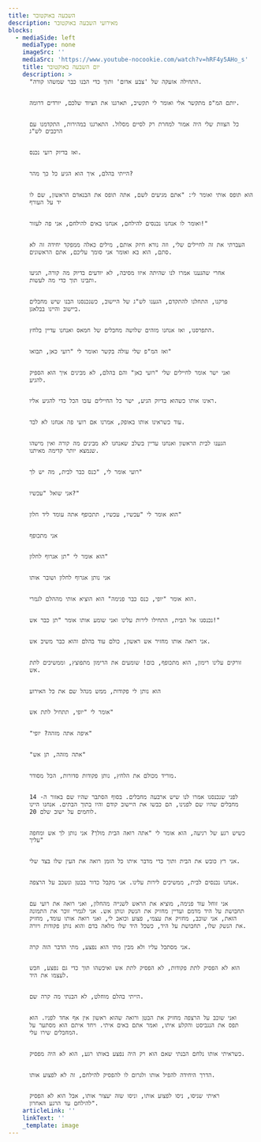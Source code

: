 ```yaml
---
title: השבעה באוקטובר
description: מאירועי השבעה באוקטובר
blocks:
  - mediaSide: left
    mediaType: none
    imageSrc: ''
    mediaSrc: 'https://www.youtube-nocookie.com/watch?v=hRF4y5AHo_s'
    title: יום השבעה באוקטובר
    description: >
      "התחילה אזעקה של 'צבע אדום' ותוך כדי הבנו כבר שמשהו קורה.


      יותם המ"פ מתקשר אלי ואומר לי תקשיב, תארגנו את הציוד שלכם, יורדים דרומה.


      כל הצוות שלי היה אמור למחרת רק לסיים מסלול. התארגנו במהירות, התקדמנו עם
      הרכבים לש"ג


      ואז בדיוק רועי נכנס.


      הייתי בהלם, איך הוא הגיע כל כך מהר?


      הוא תופס אותי ואומר לי: "אתם מגיעים לשם, אתה תופס את הבנאדם הראשון, שם לו
      יד על העורף


      ואומר לו אנחנו נכנסים להילחם, אנחנו באים להילחם, אני פה לעזור!"


      העברתי את זה לחיילים שלי, וזה נורא חיזק אותם, מילים כאלה ממפקד יחידה זה לא
      סתם, הוא בא ואומר אני סומך עליכם, אתם הראשונים.


      אחרי שהגענו אמרו לנו שהיתה איזו מסיבה, לא יודעים בדיוק מה קורה, תגיעו
      ותבינו תוך כדי מה לעשות.


      פרקנו, התחלנו להתקדם, הגענו לש"ג של היישוב, כשנכנסנו הבנו שיש מחבלים
      ביישוב והיינו בבלאגן.


      התפרסנו, ואז אנחנו מזהים שלושה מחבלים של חמאס ואנחנו עדיין בלחץ.


      ואז המ"פ שלי עולה בקשר ואומר לי "רועי כאן, תבואו"


      ואני ישר אומר לחיילים שלי "רועי כאן" והם בהלם, לא מבינים איך הוא הספיק
      להגיע.


      ראינו אותו כשהוא בדיוק הגיע, ישר כל החיילים עזבו הכל כדי להגיע אליו.


      עוד כשראינו אותו באופק, אמרנו אם רועי פה אנחנו לא לבד.


      הגענו לבית הראשון ואנחנו עדיין בשלב שאנחנו לא מבינים מה קורה ואין מישהו
      שנמצא יותר קדימה מאיתנו.


      רועי אומר לי, "כנס כבר לבית, מה יש לך"


      אני שואל "עכשיו?"


      הוא אומר לי "עכשיו, עכשיו, תתכופף אתה עומד ליד חלון"


      אני מתכופף


      הוא אומר לי "תן אגרוף לחלון"


      אני נותן אגרוף לחלון ושובר אותו


      הוא אומר "יופי, כנס כבר פנימה" הוא הוציא אותי מההלם לגמרי.


      נכנסנו אל הבית, התחילו לירות עלינו ואני שומע אותו אומר "תן כבר אש!"


      אני רואה אותו מחזיר אש ראשון, כולם עוד בהלם והוא כבר משיב אש.


      זורקים עלינו רימון, הוא מתכופף, בום! שומעים את הרימון מתפוצץ, וממשיכים לתת
      אש.


      הוא נותן לי פקודות, ממש מנהל שם את כל האירוע


      אומר לי "יופי, תתחיל לתת אש"


      "איפה אתה מזהה? יופי"


      "אתה מזהה, תן אש"


      מוריד מכולם את הלחץ, נותן פקודות סדורות, הכל מסודר.


      לפני שנכנסנו אמרו לנו שיש ארבעה מחבלים. בסוף הסתבר שהיו שם באזור ה- 14
      מחבלים שהיו שם לפנינו, הם כבשו את היישוב קודם והיו בתוך הבתים. אנחנו היינו
      20 לוחמים על ישוב שלם.


      כשיש רגע של רגיעה, הוא אומר לי "אתה רואה הבית מולך? אני נותן לך אש ומחפה
      עליך"


      אני רץ כובש את הבית ותוך כדי מדבר איתו כל הזמן רואה את העין שלו בצד שלי.


      אנחנו נכנסים לבית, ממשיכים לירות עלינו. אני מקבל כדור בבטן ונשכב על הרצפה.


      אני זוחל עוד פנימה, מוציא את הראש לשנייה מהחלון, ואני רואה את רועי עם
      תחבושת על היד מדמם ועדיין מחזיק את הנשק ונותן אש. אני לגמרי זוכר את התמונה
      הזאת, אני שוכב, מחזיק את עצמי, פצוע וכואב לי, ואני רואה אותו עומד, מחזיק
      את הנשק שלו, תחבושת על היד, כשכל היד שלו מלאה בדם והוא נותן פקודות ויורה.


      אני מסתכל עליו ולא מבין מתי הוא נפצע, מתי הדבר הזה קרה.


      הוא לא הפסיק לתת פקודות, לא הפסיק לתת אש ואיכשהו תוך כדי גם נפצע, חבש
      לעצמו את היד.


      הייתי בהלם מוחלט, לא הבנתי מה קרה שם.


      ואני שוכב על הרצפה מחזיק את הבטן ורואה שהוא ראשון אין אף אחד לפניו. הוא
      תפס את הנגביסט והקלע איתו, ואמר אתם באים איתי. ויחד איתם הוא מסתער על
      המחבלים שירו עלי.


      כשראיתי אותו נלחם הבנתי שאם הוא רק היה נפצע באותו רגע, הוא לא היה מפסיק.


      הדרך היחידה להפיל אותו ולגרום לו להפסיק להילחם, זה לא לפצוע אותו.


      ראיתי שניסו, ניסו לפצוע אותו, וניסו שזה יעצור אותו, אבל הוא לא הפסיק
      להילחם עד הרגע האחרון".
    articleLink: ''
    linkText: ''
    _template: image
---
```


